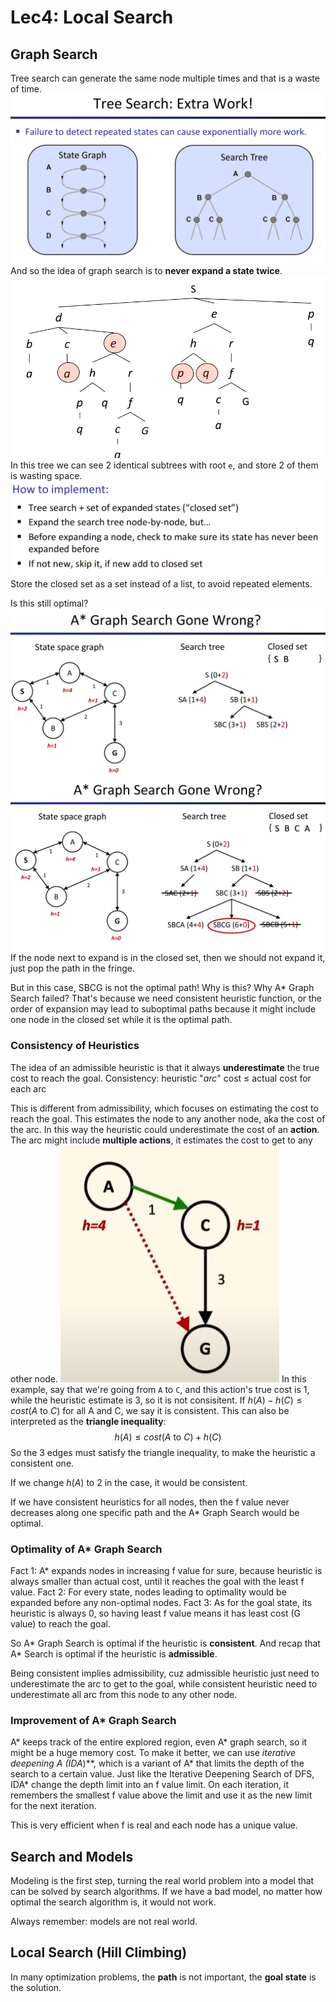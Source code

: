 # Lec4: Local Search
## Graph Search
Tree search can generate the same node multiple times and that is a waste of time.
![1758970703574](image/lec4/1758970703574.png)
And so the idea of graph search is to **never expand a state twice**.
![1758970798350](image/lec4/1758970798350.png)
In this tree we can see 2 identical subtrees with root `e`, and store 2 of them is wasting space.
![1758970880791](image/lec4/1758970880791.png)
Store the closed set as a set instead of a list, to avoid repeated elements.

Is this still optimal?
![1758971156141](image/lec4/1758971156141.png)
![1758971312806](image/lec4/1758971312806.png)
If the node next to expand is in the closed set, then we should not expand it, just pop the path in the fringe.

But in this case, SBCG is not the optimal path! Why is this? Why A* Graph Search failed?
That's because we need consistent heuristic function, or the order of expansion may lead to suboptimal paths because it might include one node in the closed set while it is the optimal path.

### Consistency of Heuristics
The idea of an admissible heuristic is that it always **underestimate** the true cost to reach the goal.
Consistency: heuristic "*arc*" cost $\leq$ actual cost for each arc

This is different from admissibility, which focuses on estimating the cost to reach the goal.
This estimates the node to any another node, aka the cost of the arc.
In this way the heuristic could underestimate the cost of an **action**.
The arc might include **multiple actions**, it estimates the cost to get to any other node.
![1759244760524](image/lec4/1759244760524.png)
In this example, say that we're going from `A` to `C`, and this action's true cost is 1, while the heuristic estimate is 3, so it is not consisitent.
If $h(A)-h(C)\leq cost(A \text{ to } C)$ for all A and C, we say it is consistent.
This can also be interpreted as the **triangle inequality**:
$$
h(A)\leq cost(A \text{ to } C)+h(C)
$$
So the 3 edges must satisfy the triangle inequality, to make the heuristic a consistent one.

If we change $h(A)$ to 2 in the case, it would be consistent.

If we have consistent heuristics for all nodes, then the f value never decreases along one specific path and the A* Graph Search would be optimal.

### Optimality of A* Graph Search
Fact 1: A* expands nodes in increasing f value for sure, because heuristic is always smaller than actual cost, until it reaches the goal with the least f value.
Fact 2: For every state, nodes leading to optimality would be expanded before any non-optimal nodes.
Fact 3: As for the goal state, its heuristic is always 0, so having least f value means it has least cost (G value) to reach the goal.

So A* Graph Search is optimal if the heuristic is **consistent**.
And recap that A* Search is optimal if the heuristic is **admissible**.

Being consistent implies admissibility, cuz admissible heuristic just need to underestimate the arc to get to the goal, while consistent heuristic need to underestimate all arc from this node to any other node.

### Improvement of A* Graph Search
A* keeps track of the entire explored region, even A* graph search, so it might be a huge memory cost.
To make it better, we can use **iterative deepening A* (IDA*)**, which is a variant of A* that limits the depth of the search to a certain value.
Just like the Iterative Deepening Search of DFS, IDA* change the depth limit into an f value limit.
On each iteration, it remembers the smallest f value above the limit and use it as the new limit for the next iteration.

This is very efficient when f is real and each node has a unique value.

## Search and Models
Modeling is the first step, turning the real world problem into a model that can be solved by search algorithms.
If we have a bad model, no matter how optimal the search algorithm is, it would not work.

Always remember: models are not real world.

## Local Search (Hill Climbing)
In many optimization problems, the **path** is not important, the **goal state** is the solution.
